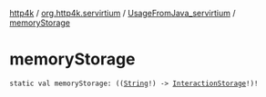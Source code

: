 [http4k](../../index.md) / [org.http4k.servirtium](../index.md) / [UsageFromJava_servirtium](index.md) / [memoryStorage](./memory-storage.md)

# memoryStorage

`static val memoryStorage: ((`[`String`](https://kotlinlang.org/api/latest/jvm/stdlib/kotlin/-string/index.html)`!) -> `[`InteractionStorage`](../-interaction-storage/index.md)`!)!`